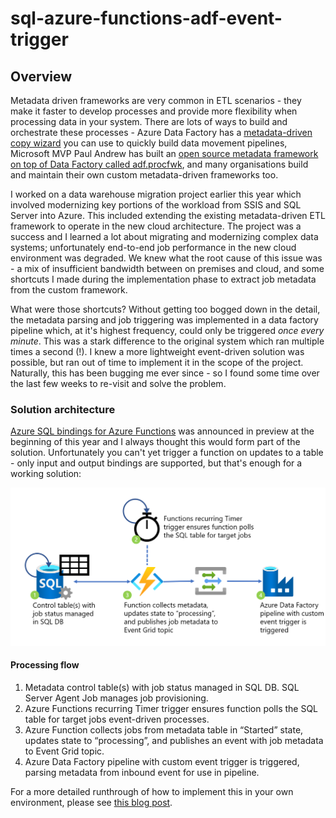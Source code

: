 # sql-azure-functions-adf-event-trigger

## Overview

Metadata driven frameworks are very common in ETL scenarios - they make it faster to develop processes and provide more flexibility when processing data in your system. There are lots of ways to build and orchestrate these processes - Azure Data Factory has a [metadata-driven copy wizard](https://docs.microsoft.com/azure/data-factory/copy-data-tool-metadata-driven) you can use to quickly build data movement pipelines, Microsoft MVP Paul Andrew has built an [open source metadata framework on top of Data Factory called adf.procfwk](https://mrpaulandrew.com/2020/08/17/adf-procfwk-v1-8-5-execution-precursor/), and many organisations build and maintain their own custom metadata-driven frameworks too.

I worked on a data warehouse migration project earlier this year which involved modernizing key portions of the workload from SSIS and SQL Server into Azure. This included extending the existing metadata-driven ETL framework to operate in the new cloud architecture. The project was a success and I learned a lot about migrating and modernizing complex data systems; unfortunately end-to-end job performance in the new cloud environment was degraded. We knew what the root cause of this issue was - a mix of insufficient bandwidth between on premises and cloud, and some shortcuts I made during the implementation phase to extract job metadata from the custom framework.

What were those shortcuts? Without getting too bogged down in the detail, the metadata parsing and job triggering was implemented in a data factory pipeline which, at it's highest frequency, could only be triggered _once every minute_. This was a stark difference to the original system which ran multiple times a second (!). I knew a more lightweight event-driven solution was possible, but ran out of time to implement it in the scope of the project. Naturally, this has been bugging me ever since - so I found some time over the last few weeks to re-visit and solve the problem.

### Solution architecture

[Azure SQL bindings for Azure Functions](https://techcommunity.microsoft.com/t5/azure-sql-blog/introduction-to-azure-sql-bindings-for-azure-functions-data/ba-p/3074172) was announced in preview at the beginning of this year and I always thought this would form part of the solution. Unfortunately you can't yet trigger a function on updates to a table - only input and output bindings are supported, but that's enough for a working solution:

<img class="img-fluid" src="./img/1.png" alt="Image depicting overall solution architecture. Diagram shows ">

#### Processing flow

1. Metadata control table(s) with job status managed in SQL DB. SQL Server Agent Job manages job provisioning.
1. Azure Functions recurring Timer trigger ensures function polls the SQL table for target jobs event-driven processes.
1. Azure Function collects jobs from metadata table in “Started” state, updates state to “processing”, and publishes an event with job metadata to Event Grid topic.
1. Azure Data Factory pipeline with custom event trigger is triggered, parsing metadata from inbound event for use in pipeline.

For a more detailed runthrough of how to implement this in your own environment, please see [this blog post](https://joeplumb.com/blog/custom-event-driven-etl-with-sql-azure-functions-event-grid/).